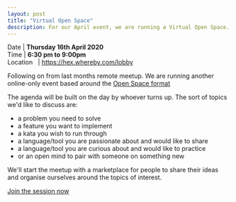 ```yaml
---
layout: post
title: "Virtual Open Space"
description: For our April event, we are running a Virtual Open Space.
---
```


Date | **Thursday 16th April 2020** <br>
Time | **6:30 pm to 9:00pm**<br>
Location &nbsp; | <a href="https://hex.whereby.com/lobby" target="_blank">https://hex.whereby.com/lobby</a>

Following on from last months remote meetup. We are running another online-only event based around the [Open Space format](https://en.wikipedia.org/wiki/Open_Space_Technology)

The agenda will be built on the day by whoever turns up. The sort of topics we'd like to discuss are:

* a problem you need to solve
* a feature you want to implement
* a kata you wish to run through
* a language/tool you are passionate about and would like to share
* a language/tool you are curious about and would like to practice
* or an open mind to pair with someone on something new

We'll start the meetup with a marketplace for people to share their ideas and organise ourselves around the topics of interest.

<a href="https://hex.whereby.com/lobby" target="_blank"><span class="event-ticket-button">Join the session now</span></a>

<!-- <a href="https://docs.google.com/spreadsheets/d/1iIatB1GZfaqVKDWDv7L9txX9BxSeCJUzpl65beEWToI/edit#gid=911830508" target="_blank"><span class="event-ticket-button">See the schedule</span></a> -->

